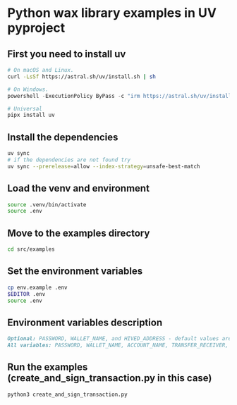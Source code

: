 # Python wax library examples in UV pyproject

## First you need to install uv

```bash
# On macOS and Linux.
curl -LsSf https://astral.sh/uv/install.sh | sh
```

```powershell
# On Windows.
powershell -ExecutionPolicy ByPass -c "irm https://astral.sh/uv/install.ps1 | iex"
```

```bash
# Universal
pipx install uv
```

## Install the dependencies

```bash
uv sync
# if the dependencies are not found try
uv sync --prerelease=allow --index-strategy=unsafe-best-match
```

## Load the venv and environment

```bash
source .venv/bin/activate
source .env
```

## Move to the examples directory

```bash
cd src/examples
```

## Set the environment variables

```bash
cp env.example .env
$EDITOR .env
source .env
```

## Environment variables description

```markdown
Optional: PASSWORD, WALLET_NAME, and HIVED_ADDRESS - default values are used if not set
All variables: PASSWORD, WALLET_NAME, ACCOUNT_NAME, TRANSFER_RECEIVER, PRIVATE_KEY, PUBLIC_KEY, HIVED_ADDRESS
```

## Run the examples (create_and_sign_transaction.py in this case)

```bash
python3 create_and_sign_transaction.py
```
